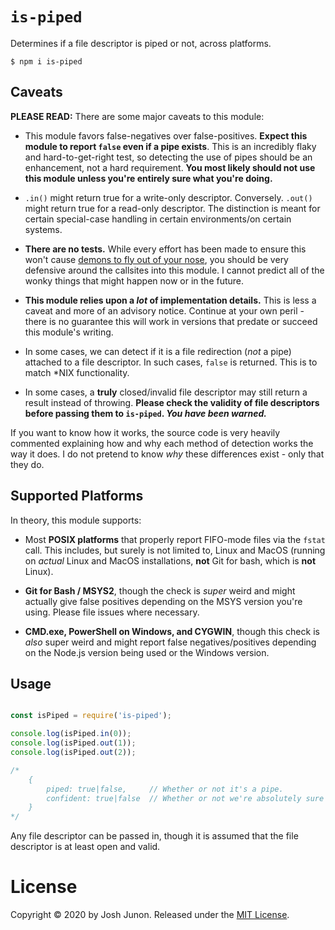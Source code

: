 # `is-piped`

Determines if a file descriptor is piped or not, across platforms.

```console
$ npm i is-piped
```

## Caveats

**PLEASE READ:** There are some major caveats to this module:

- This module favors false-negatives over false-positives. **Expect this
  module to report `false` even if a pipe exists**. This is an incredibly
  flaky and hard-to-get-right test, so detecting the use of pipes should
  be an enhancement, not a hard requirement. **You most likely should not
  use this module unless you're entirely sure what you're doing.**

- `.in()` might return true for a write-only descriptor. Conversely.
  `.out()` might return true for a read-only descriptor. The distinction
  is meant for certain special-case handling in certain environments/on
  certain systems.

- **There are no tests.** While every effort has been made to ensure
  this won't cause [demons to fly out of your nose](http://catb.org/jargon/html/N/nasal-demons.html),
  you should be very defensive around the callsites into this module.
  I cannot predict all of the wonky things that might happen now
  or in the future.

- **This module relies upon a _lot_ of implementation details.** This
  is less a caveat and more of an advisory notice. Continue at your
  own peril - there is no guarantee this will work in versions that
  predate or succeed this module's writing.

- In some cases, we can detect if it is a file redirection (_not_ a pipe)
  attached to a file descriptor. In such cases, `false` is returned.
  This is to match &ast;NIX functionality.

- In some cases, a **truly** closed/invalid file descriptor may still
  return a result instead of throwing. **Please check the validity of
  file descriptors before passing them to `is-piped`. _You have been
  warned._**

If you want to know how it works, the source code is very heavily commented
explaining how and why each method of detection works the way it does.
I do not pretend to know _why_ these differences exist - only that
they do.

## Supported Platforms

In theory, this module supports:

- Most **POSIX platforms** that properly report FIFO-mode files
  via the `fstat` call. This includes, but surely is not limited to,
  Linux and MacOS (running on *actual* Linux and MacOS installations,
  **not** Git for bash, which is **not** Linux).

- **Git for Bash / MSYS2**, though the check is _super_ weird
  and might actually give false positives depending on the MSYS
  version you're using. Please file issues where necessary.

- **CMD.exe, PowerShell on Windows, and CYGWIN**, though this check is
  _also_ super weird and might report false negatives/positives depending
  on the Node.js version being used or the Windows version.

## Usage

```javascript

const isPiped = require('is-piped');

console.log(isPiped.in(0));
console.log(isPiped.out(1));
console.log(isPiped.out(2));

/*
	{
		piped: true|false,     // Whether or not it's a pipe.
		confident: true|false  // Whether or not we're absolutely sure of that.
	}
*/
```

Any file descriptor can be passed in, though it is assumed
that the file descriptor is at least open and valid.

# License

Copyright &copy; 2020 by Josh Junon. Released under the [MIT License](LICENSE.txt).

